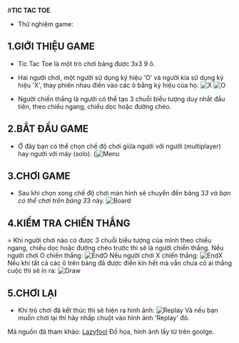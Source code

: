 #**TIC TAC TOE**
- Thử nghiệm game: 


## 1.GIỚI THIỆU GAME
- Tic Tac Toe là một trò chơi bảng được  3x3 9 ô.
- Hai người chơi, một người sử dụng ký hiệu 'O' và người kia sử dụng ký hiệu 'X', thay phiên nhau điền vào các ô bằng ký hiệu của họ.
  ![X](https://github.com/DangKhuat00/ltnc/assets/161539819/71694fc3-4e99-4b6f-9756-8d98b6f21d8e)
  ![O](https://github.com/DangKhuat00/ltnc/assets/161539819/7ac910ea-d943-42af-bb51-70b88223f561)

- Người chiến thắng là người có thể tạo 3 chuỗi biểu tượng duy nhất đầu tiên, theo chiều ngang, chiều dọc hoặc đường chéo.

## 2.BẮT ĐẦU GAME
- Ở đây bạn có thể chọn chế độ chơi giữa người với người (multiplayer) hay người với máy (solo).
(![Menu](https://github.com/DangKhuat00/ltnc/assets/161539819/d5b5d740-2a91-4c4a-8992-6fb2224ab9e6)

## 3.CHƠI GAME
- Sau khi chọn xong chế độ chơi màn hình sẽ chuyển đến bảng 3*3 và bạn có thể chơi trên bảng 3*3 này.
![Board](https://github.com/DangKhuat00/ltnc/assets/161539819/4765fa1f-e9b4-457c-bfbc-58c9d9ad2c2c)

## 4.KIỂM TRA CHIẾN THẮNG
= Khi người chơi nào có được 3 chuỗi biểu tượng của mình theo chiều ngang, chiều dọc hoặc đường chéo trước thì sẽ là người chiến thắng.
Nếu người chơi O chiến thắng:
![EndO](https://github.com/DangKhuat00/ltnc/assets/161539819/a1cdb83a-3484-43b1-a1c6-a113dfafb1d8)
Nếu người chơi X chiến thắng:
![EndX](https://github.com/DangKhuat00/ltnc/assets/161539819/0b2a8a16-5d9a-4f09-9d78-46806df61d3b)
Nếu khi tất cả các ô trên bảng đã được điền kín hết mà vẫn chưa có ai thắng cuộc thì sẽ ỉn ra:
![Draw](https://github.com/DangKhuat00/ltnc/assets/161539819/ac3cad2b-9644-4405-8b91-3ad1a96e3315)

## 5.CHƠI LẠI
- Khi trò chơi đã kết thúc thì sẽ hiện ra hình ảnh:
  ![Replay](https://github.com/DangKhuat00/ltnc/assets/161539819/2d2404eb-19f1-4989-b11e-566780fab642)
Và nếu bạn muốn chơi lại thì hãy nhấp chuột vào hình ảnh 'Replay' đó.

Mã nguồn đã tham khảo:
[Lazyfool](https://lazyfoo.net/tutorials/SDL/)
Đồ họa, hình ảnh lấy từ trên goolge.

